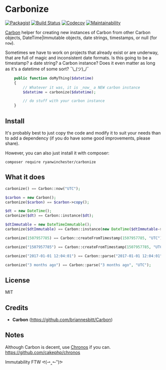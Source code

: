 # Carbonize

 [![Packagist](https://img.shields.io/packagist/l/ryanwinchester/carbonize.svg)](https://packagist.org/packages/ryanwinchester/carbonize)
 [![Build Status](https://travis-ci.org/ryanwinchester/carbonize.svg?branch=master)](https://travis-ci.org/ryanwinchester/carbonize)
 [![Codecov](https://img.shields.io/codecov/c/github/ryanwinchester/carbonize.svg)](https://codecov.io/gh/ryanwinchester/carbonize)
 [![Maintainability](https://api.codeclimate.com/v1/badges/6d9cea21fa5324d48cca/maintainability)](https://codeclimate.com/github/ryanwinchester/carbonize/maintainability)


[Carbon](https://github.com/briannesbitt/Carbon) helper for creating new instances of Carbon from other Carbon objects,
DateTime|Immutable objects, date strings, timestamps, or null (for `now`).

Sometimes we have to work on projects that already exist or are underway, that are full of magic and inconsistent date formats.
Is this going to be a timestamp? a date string? a Carbon instance? Does it even matter as long as it's a datetime of some sort? ¯\\\_(ツ)\_/¯

```php
    public function doMyThing($datetime)
    {
        // Whatever it was, it is _now_ a NEW carbon instance
        $datetime = carbonize($datetime);

        // do stuff with your carbon instance
    }
```


## Install

It's probably best to just copy the code and modify it to suit your needs than to add a dependency (if you do have some good improvements, please share).

However, you can also just install it with composer:

```
composer require ryanwinchester/carbonize
```

## What it does

```php
carbonize() == Carbon::now("UTC");

$carbon = new Carbon();
carbonize($carbon) == $carbon->copy();

$dt = new DateTime();
carbonize($dt) == Carbon::instance($dt);

$dtImmutable = new DateTimeImmutable();
carbonize($dtImmutable) == Carbon::instance(new DateTime($dtImmutable->format(DateTime::ATOM)));

carbonize(1507957785) == Carbon::createFromTimestamp(1507957785, "UTC");

carbonize("1507957785") == Carbon::createFromTimestamp(1507957785, "UTC");

carbonize("2017-01-01 12:04:01") == Carbon::parse("2017-01-01 12:04:01", "UTC");

carbonize("3 months ago") == Carbon::parse("3 months ago", "UTC");
```

## License

MIT

## Credits

- **Carbon** (https://github.com/briannesbitt/Carbon)

## Notes

Although Carbon is decent, use [Chronos](https://github.com/cakephp/chronos) if you can.
https://github.com/cakephp/chronos

Immutability FTW ᕙ(⇀‸↼‶)ᕗ
